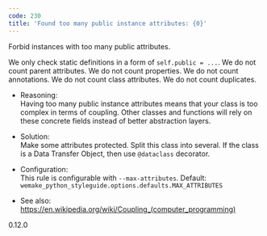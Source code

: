 ```yaml
---
code: 230
title: 'Found too many public instance attributes: {0}'
---
```


Forbid instances with too many public attributes.

We only check static definitions in a form of `self.public = ...`. We do
not count parent attributes. We do not count properties. We do not count
annotations. We do not count class attributes. We do not count
duplicates.

  - Reasoning:  
    Having too many public instance attributes means that your class is
    too complex in terms of coupling. Other classes and functions will
    rely on these concrete fields instead of better abstraction layers.

  - Solution:  
    Make some attributes protected. Split this class into several. If
    the class is a Data Transfer Object, then use `@dataclass`
    decorator.

  - Configuration:  
    This rule is configurable with `--max-attributes`. Default:
    `wemake_python_styleguide.options.defaults.MAX_ATTRIBUTES`

  - See also:  
    <https://en.wikipedia.org/wiki/Coupling_(computer_programming)>

<div class="versionadded">

0.12.0

</div>